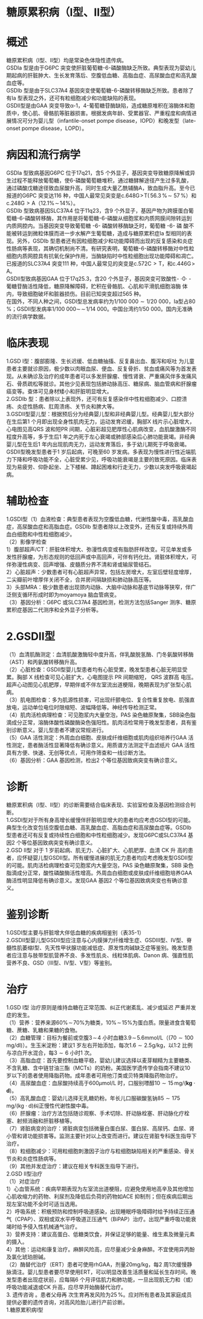 # 糖原累积病（Ⅰ型、Ⅱ型）  
# 概述  
糖原累积病（Ⅰ型、Ⅱ型）均是常染色体隐性遗传病。  
GSDⅠa 型是由于G6PC 突变使肝脏葡萄糖-6-磷酸酶缺乏所致。典型表现为婴幼儿期起病的肝脏肿大、生长发育落后、空腹低血糖、高脂血症、高尿酸血症和高乳酸血症等。  
GSDⅠb 型是由于SLC37A4 基因突变使葡萄糖-6-磷酸转移酶缺乏所致。患者除了有Ⅰa 型表现之外，还可有粒细胞减少和功能缺陷的表现。  
GSDⅡ型是由GAA 突变导致α-1，4-葡萄糖苷酶缺陷，造成糖原堆积在溶酶体和胞质中，使心肌、骨骼肌等脏器损害。根据发病年龄、受累器官、严重程度和病情进展情况可分为婴儿型（infantile-onset pompe disease，IOPD）和晚发型（late-onset pompe disease，LOPD）。  
# 病因和流行病学  
GSDⅠa 型致病基因G6PC 位于17q21，含5 个外显子，基因突变导致糖原降解或异生过程不能释放葡萄糖，使6-磷酸葡萄糖堆积，通过糖酵解途径产生过多乳酸，通过磷酸戊糖途径致血尿酸升高，同时生成大量乙酰辅酶A，致血脂升高。至今已报道的G6PC 突变达116 种，中国人最常见突变是$\mathrm{c}.648\mathrm{G}\!>\!\mathrm{T}(\,56.3\,\%\!\sim$ $57\,\%$）和$\mathrm{c}.248\mathrm{G}{>}\mathrm{A}$（$12.1\%\!\sim\!14\%$）。  
GSDⅠb 型致病基因SLC37A4 位于11q23，含9 个外显子，基因产物为跨膜蛋白葡萄糖-6-磷酸转移酶，其作用是将葡萄糖-6-磷酸从细胞浆和内质网膜间隙转运到内质网腔内。当基因突变导致葡萄糖 -6- 磷酸转移酶缺乏时，葡萄糖 -6- 磷 酸不能被转运到微粒体膜而进一步水解产生葡萄糖，造成与糖原累积症Ⅰa 型相同的表现。另外，GSDⅠb 型患者还有因粒细胞减少和功能障碍而出现的反复感染和炎症性肠病等表现，其确切机制尚不清。有研究表明，葡萄糖-6-磷酸转移酶对中性粒细胞内质网腔具有抗氧化保护作用，当酶缺陷时中性粒细胞出现功能障碍和凋亡。已报道的SLC37A4 突变111 种，中国人最常见的突变是$\mathrm{c}.572\mathrm{C}{>}\mathrm{T}$，和$\mathrm{c.446G\!>\!A}$。  
GSDⅡ型致病基因GAA 位于17q25.3，含20 个外显子，基因突变可致酸性- $\cdot0\cdot$ - 葡糖苷酶活性降低，糖原降解障碍，贮积在骨骼肌、心肌和平滑肌细胞溶酶 体内，导致细胞破坏和脏器损伤。目前已知突变超过565 种。  
在国外，不同人种之间，GSDⅠ型总发病率约为$1/100\ 000{\sim}1/20\ 000$，Ⅰa型占$80\,\%$；GSDⅡ型发病率$1/100\;000{\sim}\!\sim\!1/14\;000$。中国台湾约1/50 000。国内无准确的流行病学数据。  
# 临床表现  
1.GSD Ⅰ型：腹部膨隆、生长迟缓、低血糖抽搐、反复鼻出血、腹泻和呕吐 为儿童患者主要就诊原因，极少数以肉眼血尿、便血、反复骨折、贫血或痛风等为首发表现。从未确诊及治疗的成年患者可以多发肝腺瘤、慢性肾衰、严重痛风伴多发痛风石、骨质疏松等就诊。其他少见表现包括肺动脉高压、糖尿病、脑血管病和肝腺瘤癌变等。查体可见身材矮小和肝脏明显增大。  
2.GSDⅠb 型：患者除以上表现外，还可有反复感染伴中性粒细胞减少、口腔溃疡、炎症性肠病、肛周溃疡、关节炎和脾大等。  
3.GSDⅡ型婴儿型：根据预后分为经典婴儿型和非经典婴儿型。经典婴儿型大部分在生后第1 个月即出现全身性肌肉无力，运动发育迟缓，胸部X 线片示心脏增大，心电图见高QRS 波和短PR 间期，心脏彩超见肥厚性心肌病改变，血肌酸激酶不同程度升高等，多于生后1 年之内死于左心衰竭或肺部感染后心肺功能衰竭。非经典婴儿型在生后1 年内出现肌肉无力，运动发育落后，多于幼儿期死于呼吸衰竭。  
GSDⅡ型晚发型患者于1 岁后起病，可晚至60 岁发病。多表现为慢性进行性近端肌力下降和呼吸功能不全，心脏受累少见，呼吸功能衰竭是主要的致死原因。临床表现为易疲劳、仰卧起坐、上下楼梯、蹲起困难和行走无力，少数以突发呼吸衰竭起病。  
# 辅助检查  
1.GSDⅠ型（1）血液检查：典型患者表现为空腹低血糖，代谢性酸中毒，高乳酸血症，高尿酸血症和高脂血症。GSDⅠb 型患者除以上改变外，还有反复或持续外周血白细胞和中性粒细胞减少。  
（2）影像学检查  
1）腹部超声/CT：肝脏体积增大、弥漫性病变或有脂肪肝样改变。可见单发或多发性肝腺瘤，为形态规则的低回声或中高回声，可伴有钙化灶。肾脏体积增大，可伴弥漫性病变、回声增强、皮髓质分界不清和肾或输尿管结石。  
2）心脏超声：少数患者可有心脏超声异常，包括左房增大，左室后壁轻度增厚，二尖瓣前叶增厚伴关闭不全，合并房间隔缺损和肺动脉高压等。  
3）头部MRA：极少数患者出现颈内动脉、大脑中动脉和基底节动脉等狭窄，伴广泛侧支循环形成时即为moyamoya 脑血管病变。  
（3）基因分析：G6PC 或SLC37A4 基因检测，检测方法包括Sanger 测序、糖原累积症基因二代测序和全外显子分析等。  
# 2.GSDⅡ型  
（1）血清肌酶测定：血清肌酸激酶轻中度升高，伴乳酸脱氢酶、门冬氨酸转移酶（AST）和丙氨酸转移酶升高。  
（2）心脏检查：GSDⅡ型婴儿型患者均有心脏受累，晚发型患者心脏无明显受累。胸部 X  线检查可见心脏扩大，心电图提示 PR  间期缩短， QRS  波群高 电压。超声心动图见心肌肥厚，早期伴或不伴左室流出道梗阻，晚期表现为扩张型心肌病。  
（3）肌电图检查：多为肌源性损害，可出现纤颤电位、复合性重复放电、肌强直放电，运动单位电位时限缩短、波幅降低等。神经传导检测正常。  
（4）肌肉活检病理检查：可见胞浆内大量空泡，PAS 染色糖原聚集，SBB染色脂滴成分正常，溶酶体酸性磷酸酶染色强阳性。肌肉活检常用于晚发型患者，具有鉴别诊断意义。婴儿型患者不建议常规进行。  
（5）GAA 活性测定：外周血白细胞、皮肤成纤维细胞或肌肉组织培养行GAA  活性测定，患者酶活性显著降低有确诊意义。用质谱方法测定干血滤纸片 GAA 活性具有方便、快速、无创等优点，可用作筛查和一线诊断方法。  
（6）基因分析：GAA 基因检测，检出2 个等位基因致病突变有确诊意义。  
# 诊断  
糖原累积病（Ⅰ型、Ⅱ型）的诊断需要结合临床表现、实验室检查及基因检测综合判断。  
1.GSDⅠ型对于所有身高增长缓慢伴肝脏明显增大的患者均应考虑GSDⅠ型的可能。典型生化改变包括空腹低血糖、高乳酸血症、高脂血症和高尿酸血症等。GSDⅠb 型患者还可有反复或持续性白细胞和中性粒细胞减少。发现G6PC或SLC37A4 基因2 个等位基因致病突变有确诊意义。  
2.GSD Ⅱ型 对于 1  岁前起病、肌无力、心脏扩大、心肌肥厚、血清 CK  升 高的患者，应怀疑婴儿型GSDⅡ型。所有缓慢进展的肌无力患者均应考虑晚发型GSDⅡ型的可能。肌肉活检病理检查可见胞浆内大量空泡，PAS 染色糖原聚集，SBB 染色脂滴成分正常，酸性磷酸酶活性增高。外周血白细胞或皮肤成纤维细胞培养GAA 酶活性明显降低有确诊意义。发现GAA 基因2 个等位基因致病突变也有确诊意义。  
# 鉴别诊断  
1.GSDⅠ型主要与肝脏增大伴低血糖的疾病相鉴别（表35-1）  
2.GSDⅡ型婴儿型GSDⅡ型应注意与心内膜弹力纤维增生症、GSDⅢ型、Ⅳ型、脊髓性肌萎缩Ⅰ型、先天性甲状腺功能减低症、原发性肉碱缺乏症等鉴别。晚发型患者应注意与肢带型肌营养不良、多发性肌炎、线粒体肌病、Danon 病、强直性肌营养不良、GSD（Ⅲ型、Ⅳ型、Ⅴ型）等鉴别。  
# 治疗  
1.GSD Ⅰ型 治疗原则是维持血糖在正常范围、纠正代谢紊乱、减少或延迟 严重并发症的发生。  
（1）营养：营养来源$60\%\!\sim\!70\%$为糖类，$10\%\!\sim\!15\%$为蛋白质。限量进食含葡萄糖、蔗糖、乳糖和果糖的食物。  
（2）血糖管理：目标为餐前或空腹$3\!\sim\!4$ 小时血糖$3.9\!\sim\!5.6\mathrm{mmol/L}$（$(70 \sim 100\, \mathrm{mg/dl})$）。生玉米淀粉：建议1 岁左右开始添加，每次$1.6{\sim}2.5\mathrm{g/kg}$，以1:2 比例与凉白开水混合，每$3{\sim}6$ 小时1 次。  
（3）高脂血症：首先要控制血糖平稳，婴幼儿建议选择以麦芽糊精为主要糖类、不含乳糖、含中链甘油三酯（MCTs）的奶粉。美国医学遗传学会指南不建议10 岁以下的患者使用降脂药物。成年患者可用他汀类或贝特类降脂药物治疗。  
（4）高尿酸血症：血尿酸持续高于$600\mu\mathrm{mol}/\mathrm{L}$ 时，口服别嘌醇$10 \sim 15\, \mathrm{mg}/(\mathbf{kg} \cdot \mathbf{d})$。  
（5）高乳酸血症：婴幼儿选择无乳糖奶粉。年长儿口服碳酸氢钠$85 \sim 175\, \mathrm{mg}/(\mathrm{kg} \cdot \mathrm{d})$纠正慢性代谢性酸中毒。  
（6）肝腺瘤：治疗方法包括随诊观察、手术切除、肝动脉栓塞、肝动脉化疗栓塞、射频消融和肝脏移植等。  
（7）肾脏病变的治疗：肾脏病变包括微量白蛋白尿、蛋白尿、高尿钙、血尿、肾小管和肾功能损害等。监测主要针对以上改变而进行。建议在肾脏专科医生指导下治疗。  
（8）粒细胞减少：可用粒细胞刺激因子治疗与粒细胞缺陷相关的严重感染、骨关节炎和炎症性肠病等。  
（9）其他并发症治疗：建议在相关专科医生指导下进行。  
2.GSD Ⅱ型治疗  
（1）对症治疗  
1）心血管系统：疾病早期表现为左室流出道梗阻，应避免使用地高辛及其他增加心肌收缩力的药物、利尿剂及降低后负荷的药物如ACE 抑制剂；但在疾病后期出现左室功能不全时可适当选用。  
2）呼吸系统：积极预防和控制呼吸道感染，出现睡眠呼吸障碍时给予持续正压通气（CPAP）、双相或双水平呼吸道正压通气（BiPAP）治疗。出现严重呼吸功能衰竭时给予侵入性机械通气治疗。  
3）营养支持：建议高蛋白、低糖类饮食，并保证足够的能量、维生素及微量元素的摄入。  
4）其他：运动和康复治疗。麻醉风险高，应尽量减少全身麻醉。不宜使用异丙酚及氯化琥珀胆碱。  
（2）酶替代治疗（ERT）患者可使用rhGAA，剂量$20\mathrm{mg/kg}$，每2 周1次缓慢静脉滴注。婴儿型患者要尽早使用ERT，可以明显改善生活质量和延长生存时间。晚发型患者出现症状前，应每隔6 个月评估肌力和肺功能，一旦出现肌无力和（或）呼吸功能减退或CK 升高，应尽早开始酶替代治疗。  
3. 遗传咨询 。患者父母再 次生育再发风险为$25\,\%$。应对所有患者及其家庭成员提供必要的遗传咨询，对高风险胎儿进行产前诊断。  
1.糖原累积病Ⅰ型  
